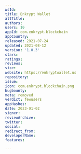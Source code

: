 ```yaml
---
wsId: 
title: Enkrypt Wallet
altTitle: 
authors: 
users: 10
appId: com.enkrypt.blockchain
appCountry: 
released: 2021-07-24
updated: 2021-08-12
version: '1.0.3'
stars: 
ratings: 
reviews: 
size: 
website: https://enkryptwallet.us
repository: 
issue: 
icon: com.enkrypt.blockchain.png
bugbounty: 
meta: removed
verdict: fewusers
appHashes: 
date: 2023-01-02
signer: 
reviewArchive: 
twitter: 
social: 
redirect_from: 
developerName: 
features: 

---
```


